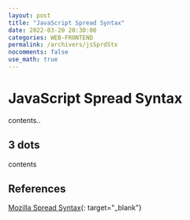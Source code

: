 ```yaml
---
layout: post
title: "JavaScript Spread Syntax"
date: 2022-03-20 20:30:00
categories: WEB-FRONTEND
permalink: /archivers/jsSprdStx
nocomments: false
use_math: true
---
```


# JavaScript Spread Syntax

contents..

## 3 dots

contents

## References

[Mozilla Spread Syntax](https://developer.mozilla.org/en-US/docs/Web/JavaScript/Reference/Operators/Spread_syntax){: target="\_blank"}
